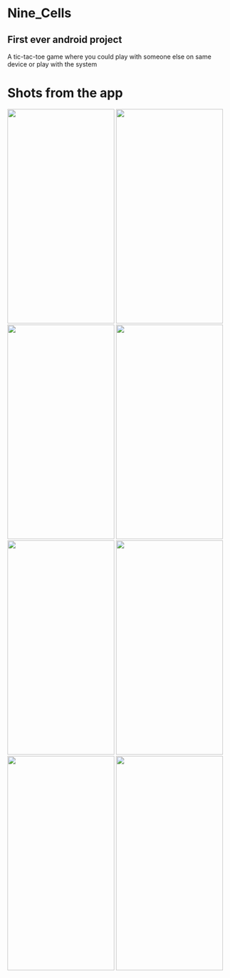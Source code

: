 # Nine_Cells
## First ever android project
A tic-tac-toe game where you could play with someone else on same device or play with the system

# Shots from the app
<img src="https://user-images.githubusercontent.com/57777459/148685497-40587c6d-d8d3-4d39-8e2d-bb8b6c787cf9.png" width=240 height=480>
<img src="https://user-images.githubusercontent.com/57777459/148685506-4a0bb550-991d-4c2e-bf8f-f263feb59b2e.png" width=240 height=480> <img src="https://user-images.githubusercontent.com/57777459/148685524-45755b7a-1c09-4562-8c8c-211f4e1845ef.png" width=240 height=480>
<img src="https://user-images.githubusercontent.com/57777459/148685572-e5d333b3-995a-4ec5-a204-83ff499f6696.png" width=240 height=480> <img src="https://user-images.githubusercontent.com/57777459/148685608-8b66833f-8874-4b47-b98d-a79865efa39d.png" width=240 height=480>
<img src="https://user-images.githubusercontent.com/57777459/148685611-b009a029-92d7-4356-b085-04fda64db87f.png" width=240 height=480> <img src="https://user-images.githubusercontent.com/57777459/148685618-ded2b3e0-9cf3-48e6-a5c0-f5a0990834b6.png" width=240 height=480>
<img src="https://user-images.githubusercontent.com/57777459/148685621-e8a1a85a-d4d6-4608-93ee-f5902cfee217.png" width=240 height=480>
